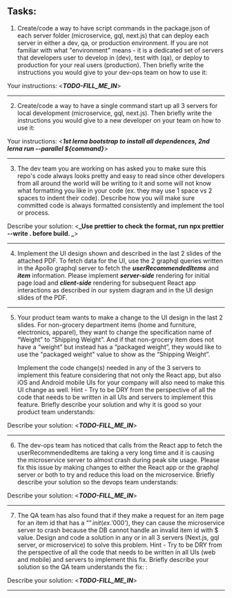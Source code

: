 ## Tasks:

1. Create/code a way to have script commands in the package.json of each server folder (microservice, gql, next.js) that can deploy each server in either a dev, qa, or production environment. If you are not familiar with what "environment" means - it is a dedicated set of servers that developers user to develop in (dev), test with (qa), or deploy to production for your real users (production). Then briefly write the instructions you would give to your dev-ops team on how to use it:

Your instructions: <**_TODO-FILL_ME_IN_**>

---

2. Create/code a way to have a single command start up all 3 servers for local development (microservice, gql, next.js). Then briefly write the instructions you would give to a new developer on your team on how to use it:

Your instructions: <**_1st lerna bootstrap to install all dependences, 2nd lerna run --parallel ${command}_**>

---

3. The dev team you are working on has asked you to make sure this repo's code always looks pretty and easy to read since other developers from all around the world will be writing to it and some will not know what formatting you like in your code (ex. they may use 1 space vs 2 spaces to indent their code). Describe how you will make sure committed code is always formatted consistently and implement the tool or process.

Describe your solution: <**_Use prettier to check the format, run npx prettier --write . before build. _**>

---

4. Implement the UI design shown and described in the last 2 slides of the attached PDF. To fetch data for the UI, use the 2 graphql queries written in the Apollo graphql server to fetch the **_userRecommendedItems_** and **_item_** information. Please implement **_server-side_** rendering for initial page load and **_client-side_** rendering for subsequent React app interactions as described in our system diagram and in the UI design slides of the PDF.

---

5. Your product team wants to make a change to the UI design in the last 2 slides. For non-grocery department items (home and furniture, electronics, apparel), they want to change the specification name of “Weight” to “Shipping Weight”. And if that non-grocery item does not have a “weight” but instead has a “packaged weight”, they would like to use the "packaged weight" value to show as the “Shipping Weight”.

   Implement the code change(s) needed in any of the 3 servers to implement this feature considering that not only the React app, but also iOS and Android mobile UIs for your company will also need to make this UI change as well. Hint - Try to be DRY from the perspective of all the code that needs to be written in all UIs and servers to implement this feature. Briefly describe your solution and why it is good so your product team understands:

Describe your solution: <**_TODO-FILL_ME_IN_**>

---

6. The dev-ops team has noticed that calls from the React app to fetch the userRecommendedItems are taking a very long time and it is causing the microservice server to almost crash during peak site usage. Please fix this issue by making changes to either the React app or the graphql server or both to try and reduce this load on the microservice. Briefly describe your solution so the devops team understands:

Describe your solution: <**_TODO-FILL_ME_IN_**>

---

7. The QA team has also found that if they make a request for an item page for an item id that has a “$” in
it (ex. '000$'), they can cause the microservice server to crash because the DB cannot handle an invalid item id with $ value. Design and code a solution in any or in all 3 servers (Next.js, gql server, or microservice) to solve this problem. Hint - Try to be DRY from the perspective of all the code that needs to be written in all UIs (web and mobile) and servers to implement this fix. Briefly describe your solution so the QA team understands the fix:
   :

Describe your solution: <**_TODO-FILL_ME_IN_**>

---
